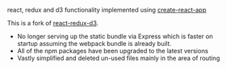 react, redux and d3 functionality implemented using
[create-react-app](https://github.com/facebookincubator/create-react-app)

This is a fork of [react-redux-d3](https://github.com/lucmerceron/React-Redux-D3).

* No longer serving up the static bundle via Express which is faster
on startup assuming the webpack bundle is already built.
* All of the npm packages have been upgraded to the latest versions
* Vastly simplified and deleted un-used files mainly in the area of routing

